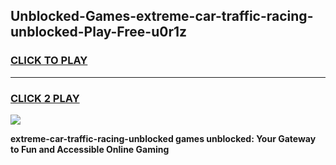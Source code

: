 
## Unblocked-Games-extreme-car-traffic-racing-unblocked-Play-Free-u0r1z
<h3>
<a href="https://premium76.site?title=extreme-car-traffic-racing-unblocked&ref=21A">CLICK TO PLAY</a></h3>
<hr>

<h3>
<a href="https://premium76.site?title=extreme-car-traffic-racing-unblocked&ref=21A">CLICK 2 PLAY</a>
  
</h3>

<a href="https://premium76.site?title=extreme-car-traffic-racing-unblocked&ref=21A"><img src="https://clearcache.store/games.png"></a>


**extreme-car-traffic-racing-unblocked games unblocked: Your Gateway to Fun and Accessible Online Gaming**
